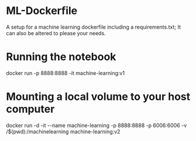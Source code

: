 # ML-Dockerfile
A setup for a machine learning dockerfile including a requirements.txt; It can also be altered to please your needs.


# Running the notebook

docker run -p 8888:8888 -it machine-learning:v1

# Mounting a local volume to your host computer

docker run -d -it --name machine-learning -p 8888:8888 -p 6006:6006 -v /$(pwd):/machinelearning machine-learning:v2
